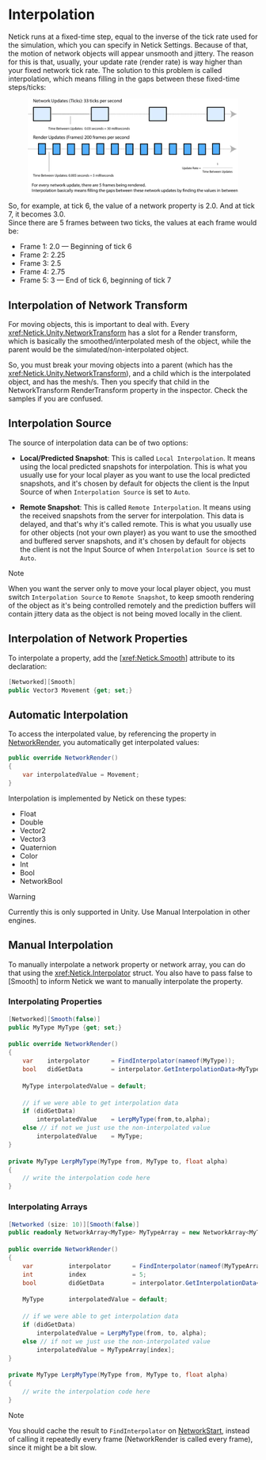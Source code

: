 # Interpolation

Netick runs at a fixed-time step, equal to the inverse of the tick rate used for the simulation, which you can specify in Netick Settings. Because of that, the motion of network objects will appear unsmooth and jittery. The reason for this is that, usually, your update rate (render rate) is way higher than your fixed network tick rate. The solution to this problem is called interpolation, which means filling in the gaps between these fixed-time steps/ticks:

<figure><img src="../images/interpolation.png" alt="Interpolation"><figcaption></figcaption></figure>

So, for example, at tick 6, the value of a network property is 2.0. And at tick 7, it becomes 3.0.\
Since there are 5 frames between two ticks, the values at each frame would be:

- Frame 1: 2.0 — Beginning of tick 6
- Frame 2: 2.25
- Frame 3: 2.5
- Frame 4: 2.75
- Frame 5: 3 — End of tick 6, beginning of tick 7

## Interpolation of Network Transform

For moving objects, this is important to deal with. Every <xref:Netick.Unity.NetworkTransform> has a slot for a Render transform, which is basically the smoothed/interpolated mesh of the object, while the parent would be the simulated/non-interpolated object.

So, you must break your moving objects into a parent (which has the <xref:Netick.Unity.NetworkTransform>), and a child which is the interpolated object, and has the mesh/s. Then you specify that child in the NetworkTransform RenderTransform property in the inspector. Check the samples if you are confused.


## Interpolation Source

The source of interpolation data can be of two options:

- **Local/Predicted Snapshot**: This is called `Local Interpolation`. It means using the local predicted snapshots for interpolation. This is what you usually use for your local player as you want to use the local predicted snapshots, and it's chosen by default for objects the client is the Input Source of when `Interpolation Source` is set to `Auto`. 

- **Remote Snapshot**: This is called `Remote Interpolation`. It means using the received snapshots from the server for interpolation. This data is delayed, and that's why it's called remote. This is what you usually use for other objects (not your own player) as you want to use the smoothed and buffered server snapshots, and it's chosen by default for objects the client is not the Input Source of when `Interpolation Source` is set to `Auto`.

> [!NOTE]
> When you want the server only to move your local player object, you must switch `Interpolation Source` to `Remote Snapshot`, to keep smooth rendering of the object as it's being controlled remotely and the prediction buffers will contain jittery data as the object is not being moved locally in the client.


## Interpolation of Network Properties

To interpolate a property, add the [<xref:Netick.Smooth>] attribute to its declaration:

```csharp
[Networked][Smooth]
public Vector3 Movement {get; set;}
```

## Automatic Interpolation

To access the interpolated value, by referencing the property in [NetworkRender](xref:Netick.Unity.NetickBehaviour#Netick_Unity_NetickBehaviour_NetworkRender), you automatically get interpolated values:

```csharp
public override NetworkRender()
{
    var interpolatedValue = Movement;
}
```

Interpolation is implemented by Netick on these types:

- Float
- Double
- Vector2
- Vector3
- Quaternion
- Color
- Int
- Bool
- NetworkBool

> [!WARNING]
> Currently this is only supported in Unity. Use Manual Interpolation in other engines.

## Manual Interpolation

To manually interpolate a network property or network array, you can do that using the <xref:Netick.Interpolator> struct. You also have to pass false to [Smooth] to inform Netick we want to manually interpolate the property.

### Interpolating Properties

```csharp
[Networked][Smooth(false)]
public MyType MyType {get; set;}

public override NetworkRender()
{
    var    interpolator      = FindInterpolator(nameof(MyType));
    bool   didGetData        = interpolator.GetInterpolationData<MyType>(InterpolationSource.Auto, out var from, out var to, out float alpha);

    MyType interpolatedValue = default;

    // if we were able to get interpolation data
    if (didGetData)
        interpolatedValue    = LerpMyType(from,to,alpha);
    else // if not we just use the non-interpolated value
        interpolatedValue    = MyType;
}

private MyType LerpMyType(MyType from, MyType to, float alpha)
{
    // write the interpolation code here
}
```

### Interpolating Arrays

```csharp
[Networked (size: 10)][Smooth(false)]
public readonly NetworkArray<MyType> MyTypeArray = new NetworkArray<MyType>(10);

public override NetworkRender()
{
    var          interpolator      = FindInterpolator(nameof(MyTypeArray));
    int          index             = 5;
    bool         didGetData        = interpolator.GetInterpolationData<MyType>(InterpolationSource.Auto, index, out var from, out var to, out float alpha);

    MyType       interpolatedValue = default;

    // if we were able to get interpolation data
    if (didGetData)
        interpolatedValue = LerpMyType(from, to, alpha);
    else // if not we just use the non-interpolated value
        interpolatedValue = MyTypeArray[index];
}

private MyType LerpMyType(MyType from, MyType to, float alpha)
{
    // write the interpolation code here
}
```

> [!NOTE]
> You should cache the result to `FindInterpolator` on [NetworkStart](xref:Netick.Unity.NetickBehaviour#Netick_Unity_NetickBehaviour_NetworkStart), instead of calling it repeatedly every frame (NetworkRender is called every frame), since it might be a bit slow.


<!-- #### Teleportation for Manual Interpolation


Teleportation in this context refers to when you want to teleport or snap your character position or variable value, and disable interpolation in that duration.

```csharp

[Networked]
public Tick   TeleportTick {get; set;} // used to sync the teleportation

[Networked][Smooth(false)]
public MyType MyType       {get; set;}

public override NetworkRender()
{
    var    interpolator      = FindInterpolator(nameof(MyType));
    bool   didGetData        = interpolator.GetInterpolationData<int>(InterpolationSource.Auto, out var from, out var to, out float alpha);

    MyType interpolatedValue = default;


    if (interpolation.From.TickValue < TeleportTick)
    {
        interpolatedValue    = MyType;
        return;
    }

    // if we were able to get interpolation data
    if (didGetData)
        interpolatedValue    = LerpMyType(from,to,alpha);
    else // if not we just use the non-interpolated value
        interpolatedValue    = MyType;
}

private MyType LerpMyType(MyType from, MyType to, float alpha)
{
    // write the interpolation code here
}
```

if (interpolation.From.TickValue < TeleportTick || (Vector3.Distance(fromPos, toPos) >= TeleportDistance))
{
  if (_syncPosition)
    RenderTransform.position = transform.position;
  if (_syncRot)
    RenderTransform.rotation = transform.rotation;
  return;
} -->
